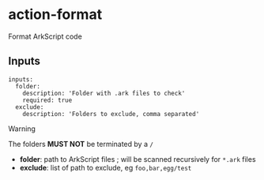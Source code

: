 # action-format

Format ArkScript code

## Inputs

```
inputs:
  folder:
    description: 'Folder with .ark files to check'
    required: true
  exclude:
    description: 'Folders to exclude, comma separated'
```

> [!WARNING]
> The folders **MUST NOT** be terminated by a `/`

- **folder**: path to ArkScript files ; will be scanned recursively for `*.ark` files
- **exclude**: list of path to exclude, eg `foo,bar,egg/test`

